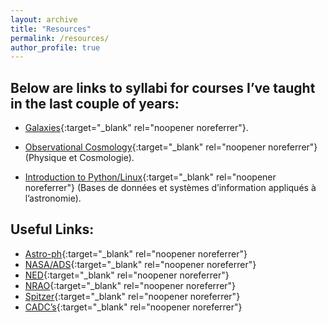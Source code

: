 ```yaml
---
layout: archive
title: "Resources"
permalink: /resources/
author_profile: true
---
```


## Below are links to syllabi for courses I’ve taught in the last couple of years:

* [Galaxies](https://drive.google.com/file/d/1shdM2LKVQAMiy1CAl262LeagvBfYvKB0/view?usp=sharing){:target="_blank" rel="noopener noreferrer"}.

* [Observational Cosmology](https://drive.google.com/file/d/1MohyVBD026no9AI3YlvOwEiowkTr6ET4/view?usp=sharing){:target="_blank" rel="noopener noreferrer"} (Physique et Cosmologie).

* [Introduction to Python/Linux](/files/Syllabus_Linux-Python.pdf){:target="_blank" rel="noopener noreferrer"} (Bases de données et systèmes d’information appliqués à l’astronomie).



## Useful Links:
* [Astro-ph](https://arxiv.org/list/astro-ph/new){:target="_blank" rel="noopener noreferrer"}
* [NASA/ADS](https://ui.adsabs.harvard.edu/classic-form){:target="_blank" rel="noopener noreferrer"}
* [NED](http://ned.ipac.caltech.edu/){:target="_blank" rel="noopener noreferrer"}
* [NRAO](https://data.nrao.edu/portal/#/){:target="_blank" rel="noopener noreferrer"}
* [Spitzer](https://irsa.ipac.caltech.edu/data/SPITZER/docs/spitzerdataarchives/){:target="_blank" rel="noopener noreferrer"}
* [CADC’s](https://www.cadc-ccda.hia-iha.nrc-cnrc.gc.ca/en/meetings/recent/){:target="_blank" rel="noopener noreferrer"}
